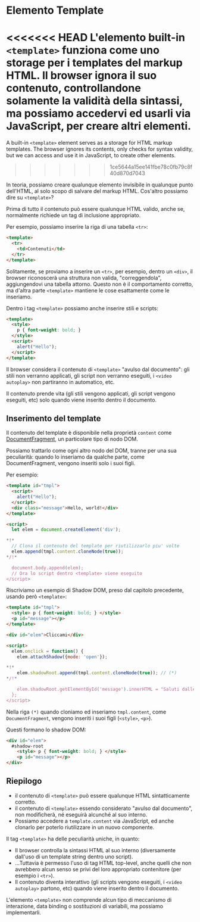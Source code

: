 
# Elemento Template

<<<<<<< HEAD
L'elemento built-in `<template>` funziona come uno storage per i templates del markup HTML. Il browser ignora il suo contenuto, controllandone solamente la validità della sintassi, ma possiamo accedervi ed usarli via JavaScript, per creare altri elementi.
=======
A built-in `<template>` element serves as a storage for HTML markup templates. The browser ignores its contents, only checks for syntax validity, but we can access and use it in JavaScript, to create other elements.
>>>>>>> 1ce5644a15ee141fbe78c0fb79c8f40d870d7043

In teoria, possiamo creare qualunque elemento invisibile in qualunque punto dell'HTML, al solo scopo di salvare del markup HTML. Cos'altro possiamo dire su `<template>`?

Prima di tutto il contenuto può essere qualunque HTML valido, anche se, normalmente richiede un tag di inclusione appropriato.

Per esempio, possiamo inserire la riga di una tabella `<tr>`:
```html
<template>
  <tr>
    <td>Contenuti</td>
  </tr>
</template>
```

Solitamente, se proviamo a inserire un `<tr>`, per esempio, dentro un `<div>`, il browser riconoscerà una struttura non valida, "correggendola", aggiungendovi una tabella attorno. Questo non è il comportamento corretto, ma d'altra parte `<template>` mantiene le cose esattamente come le inseriamo.

Dentro i tag `<template>` possiamo anche inserire stili e scripts:

```html
<template>
  <style>
    p { font-weight: bold; }
  </style>
  <script>
    alert("Hello");
  </script>
</template>
```

Il browser considera il contenuto di `<template>` "avulso dal documento": gli stili non verranno applicati, gli script non verranno eseguiti, i `<video autoplay>` non partiranno in automatico, etc.

Il contenuto prende vita (gli stili vengono applicati, gli script vengono eseguiti, etc) solo quando viene inserito dentro il documento.

## Inserimento del template

Il contenuto del template è disponibile nella proprietà `content` come [DocumentFragment](info:modifying-document#document-fragment), un particolare tipo di nodo DOM.

Possiamo trattarlo come ogni altro nodo del DOM, tranne per una sua peculiarità: quando lo inseriamo da qualche parte, come DocumentFragment, vengono inseriti solo i suoi figli.

Per esempio:

```html run
<template id="tmpl">
  <script>
    alert("Hello");
  </script>
  <div class="message">Hello, world!</div>
</template>

<script>
  let elem = document.createElement('div');

*!*
  // Clona il contenuto del template per riutilizzarlo piu' volte
  elem.append(tmpl.content.cloneNode(true));
*/!*

  document.body.append(elem);
  // Ora lo script dentro <template> viene eseguito
</script>
```

Riscriviamo un esempio di Shadow DOM, preso dal capitolo precedente, usando però `<template>`:

```html run untrusted autorun="no-epub" height=60
<template id="tmpl">
  <style> p { font-weight: bold; } </style>
  <p id="message"></p>
</template>

<div id="elem">Cliccami</div>

<script>
  elem.onclick = function() {
    elem.attachShadow({mode: 'open'});

*!*
    elem.shadowRoot.append(tmpl.content.cloneNode(true)); // (*)
*/!*

    elem.shadowRoot.getElementById('message').innerHTML = "Saluti dalle ombre!";
  };
</script>
```

Nella riga `(*)` quando cloniamo ed inseriamo `tmpl.content`, come `DocumentFragment`, vengono inseriti i suoi figli (`<style>`, `<p>`).

Questi formano lo shadow DOM:

```html
<div id="elem">
  #shadow-root
    <style> p { font-weight: bold; } </style>
    <p id="message"></p>
</div>
```

## Riepilogo

- il contenuto di `<template>` può essere qualunque HTML sintatticamente corretto.
- il contenuto di `<template>` essendo considerato "avulso dal documento", non modificherà, né eseguirà alcunché al suo interno.
- Possiamo accedere a `template.content` via JavaScript, ed anche clonarlo per poterlo riutilizzare in un nuovo componente.

Il tag `<template>` ha delle peculiarità uniche, in quanto:

- Il browser controlla la sintassi HTML al suo interno (diversamente dall'uso di un template string dentro uno script).
- ...Tuttavia è permesso l'uso di tag HTML top-level, anche quelli che non avrebbero alcun senso se privi del loro appropriato contenitore (per esempio i `<tr>`).
- Il contenuto diventa interattivo (gli scripts vengono eseguiti, i `<video autoplay>` partono, etc) quando viene inserito dentro il documento.

L'elemento `<template>` non comprende alcun tipo di meccanismo di interazione, data binding o sostituzioni di variabili, ma possiamo implementarli.
